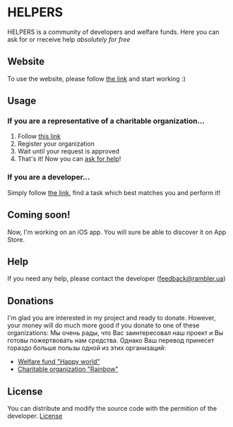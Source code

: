 # HELPERS

HELPERS is a community of developers and welfare funds. Here you can ask for or rreceive help *absolutely for free*

## Website

To use the website, please follow [the link](https://helpers.pythonanywhere.com/en) and start working :)

## Usage

### If you are a representative of a charitable organization...
1) Follow [this link](https://helpers.pythonanywhere.com/en#partnership)
2) Register your organization
3) Wait until your request is approved
4) That's it! Now you can [ask for help](https://helpers.pythonanywhere.com/en/create-task)!

### If you are a developer...
Simply follow [the link](https://helpers.pythonanywhere.com/en/developers), find a task which best matches you and perform it!

## Coming soon!
Now, I'm working on an iOS app. You will sure be able to discover it on App Store.

## Help
If you need any help, please contact the developer ([feedback@rambler.ua](mailto:feedback@rambler.ua))

## Donations
I'm glad you are interested in my project and ready to donate. However, your money will do much more good if you donate to one of these organizations:
Мы очень рады, что Вас заинтересовал наш проект и Вы готовы пожертвовать нам средства. Однако Ваш перевод принесет гораздо больше пользы одной из этих организаций:
- [Welfare fund "Happy world"](https://blagotvoritelnyi-fond.ru/pay/)
- [Charitable organization "Rainbow"](https://raduga-omsk.ru/how-to-help/?lang_ui=en)

## License
You can distribute and modify the source code with the permition of the developer. [License](https://github.com/aadev151/helpers/blob/main/LICENSE.md)
